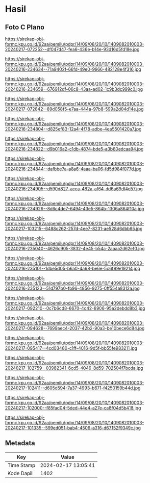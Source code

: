 # Hasil

## Foto C Plano

https://sirekap-obj-formc.kpu.go.id/92aa/pemilu/pdpr/14/09/08/20/10/1409082010003-20240217-072252--df047d47-fea6-436e-b14e-93d16d5fd18e.jpg

https://sirekap-obj-formc.kpu.go.id/92aa/pemilu/pdpr/14/09/08/20/10/1409082010003-20240216-234634--71a9402f-66fd-49e0-9966-482128e4f316.jpg

https://sirekap-obj-formc.kpu.go.id/92aa/pemilu/pdpr/14/09/08/20/10/1409082010003-20240216-234659--676912df-06c8-43aa-ad02-1c9b3dc999c0.jpg

https://sirekap-obj-formc.kpu.go.id/92aa/pemilu/pdpr/14/09/08/20/10/1409082010003-20240217-072842--89d058f5-e7aa-444a-97b8-599a2d04d14e.jpg

https://sirekap-obj-formc.kpu.go.id/92aa/pemilu/pdpr/14/09/08/20/10/1409082010003-20240216-234804--d825ef83-12a4-4f78-adbe-4ea5501420a7.jpg

https://sirekap-obj-formc.kpu.go.id/92aa/pemilu/pdpr/14/09/08/20/10/1409082010003-20240216-234822--d9b016a2-c1db-4874-bde5-a3b80edcaa94.jpg

https://sirekap-obj-formc.kpu.go.id/92aa/pemilu/pdpr/14/09/08/20/10/1409082010003-20240216-234844--dafbbe7a-a8a6-4aaa-ba06-fd5d984f077d.jpg

https://sirekap-obj-formc.kpu.go.id/92aa/pemilu/pdpr/14/09/08/20/10/1409082010003-20240216-234905--d590d827-acca-482a-af64-dd6a69df4d57.jpg

https://sirekap-obj-formc.kpu.go.id/92aa/pemilu/pdpr/14/09/08/20/10/1409082010003-20240216-234929--8d6c4de7-6494-43e5-864b-1306a864f10a.jpg

https://sirekap-obj-formc.kpu.go.id/92aa/pemilu/pdpr/14/09/08/20/10/1409082010003-20240217-103215--6488c262-257d-4ee7-8231-ae528d6dbb65.jpg

https://sirekap-obj-formc.kpu.go.id/92aa/pemilu/pdpr/14/09/08/20/10/1409082010003-20240216-235040--4626c905-3832-4e45-b54a-2aaaa2d62ef0.jpg

https://sirekap-obj-formc.kpu.go.id/92aa/pemilu/pdpr/14/09/08/20/10/1409082010003-20240216-235101--1dbe5d05-b6a0-4a68-be6e-5c6f99e19214.jpg

https://sirekap-obj-formc.kpu.go.id/92aa/pemilu/pdpr/14/09/08/20/10/1409082010003-20240216-235123--51d797b0-fb96-4856-9275-0ff554a8312a.jpg

https://sirekap-obj-formc.kpu.go.id/92aa/pemilu/pdpr/14/09/08/20/10/1409082010003-20240217-092210--0c7b6cd8-6670-4c42-8906-95a2debdd8b3.jpg

https://sirekap-obj-formc.kpu.go.id/92aa/pemilu/pdpr/14/09/08/20/10/1409082010003-20240217-094628--7699aec4-2037-42b2-90a3-be10bece6d84.jpg

https://sirekap-obj-formc.kpu.go.id/92aa/pemilu/pdpr/14/09/08/20/10/1409082010003-20240217-095417--4cd03480-c1ff-4016-9d5f-bb55fe983211.jpg

https://sirekap-obj-formc.kpu.go.id/92aa/pemilu/pdpr/14/09/08/20/10/1409082010003-20240217-102759--03982341-6cd5-4049-8d59-702504f7bcda.jpg

https://sirekap-obj-formc.kpu.go.id/92aa/pemilu/pdpr/14/09/08/20/10/1409082010003-20240217-102411--d605d594-7a37-4993-b671-f4250159b44d.jpg

https://sirekap-obj-formc.kpu.go.id/92aa/pemilu/pdpr/14/09/08/20/10/1409082010003-20240217-102000--f85fad04-5ded-44e4-a27e-ca8f04d5b418.jpg

https://sirekap-obj-formc.kpu.go.id/92aa/pemilu/pdpr/14/09/08/20/10/1409082010003-20240217-101335--599ed051-bab4-4506-a316-d67152f9349c.jpg


## Metadata

| Key        | Value               |
| ---------- | ------------------- |
| Time Stamp | 2024-02-17 13:05:41 |
| Kode Dapil | 1402                |



